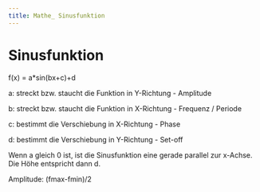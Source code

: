 ```yaml
---
title: Mathe_ Sinusfunktion
---
```

# Sinusfunktion

f(x) = a*sin(bx+c)+d

a: streckt bzw. staucht die Funktion in Y-Richtung - Amplitude

b: streckt bzw. staucht die Funktion in X-Richtung - Frequenz / Periode

c: bestimmt die Verschiebung in X-Richtung - Phase

d: bestimmt die Verschiebung in Y-Richtung - Set-off

Wenn a gleich 0 ist, ist die Sinusfunktion eine gerade parallel zur x-Achse. Die Höhe entspricht dann d.

Amplitude: (fmax-fmin)/2